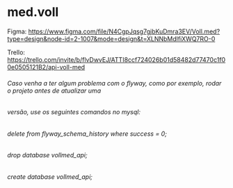 # med.voll

Figma: https://www.figma.com/file/N4CgpJqsg7gjbKuDmra3EV/Voll.med?type=design&node-id=2-1007&mode=design&t=XLNNbMdlfiXWQ7RO-0

Trello: https://trello.com/invite/b/flvDwvEJ/ATTI8ccf724026b01d58482d77470c1f00e0505121B2/api-voll-med





###### Caso venha a ter algum problema com o flyway, como por exemplo, rodar o projeto antes de atualizar uma
###### versão, use os seguintes comandos no mysql:
###### delete from flyway_schema_history where success = 0;

###### drop database vollmed_api;
###### create database vollmed_api;